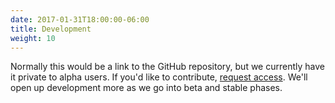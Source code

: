 ```yaml
---
date: 2017-01-31T18:00:00-06:00
title: Development
weight: 10
---
```

Normally this would be a link to the GitHub repository, but we currently have it
private to alpha users. If you'd like to contribute, [request access](https://alpha.cmd.io/request). We'll open up development more as we go into beta
and stable phases.
